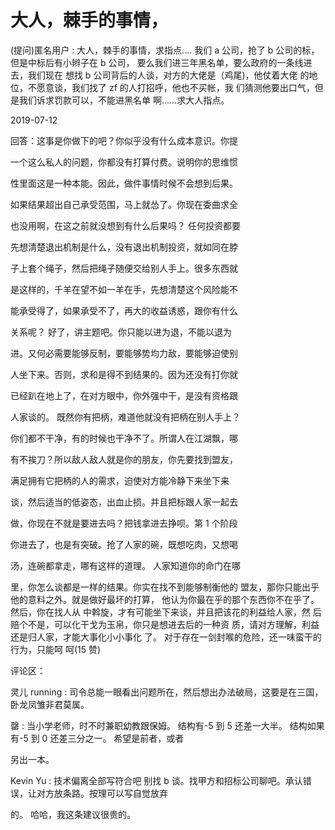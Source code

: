 # 大人，棘手的事情，

(提问)匿名用户 : 大人，棘手的事情，求指点.... 我们 a 公司，抢了 b 公司的标，但是中标后有小辫子在 b 公司， 要么我们进三年黑名单，要么政府的一条线进去，我们现在 想找 b 公司背后的人谈，对方的大佬是（鸡尾)，他仗着大佬 的地位，不愿意谈，我们找了 zf 的人打招呼，他也不买帐，我 们猜测他要出口气，但是我们诉求罚款可以，不能进黑名单 啊……求大人指点。

2019-07-12

回答：这事是你做下的吧？你似乎没有什么成本意识。你提

一个这么私人的问题，你都没有打算付费。说明你的思维惯

性里面这是一种本能。因此，做件事情时候不会想到后果。

如果结果超出自己承受范围，马上就怂了。你现在委曲求全

也没用啊，在这之前就没想到有什么后果吗？ 任何投资都要

先想清楚退出机制是什么，没有退出机制投资，就如同在脖

子上套个绳子，然后把绳子随便交给别人手上。很多东西就

是这样的，千羊在望不如一羊在手，先想清楚这个风险能不

能承受得了，如果承受不了，再大的收益诱惑，跟你有什么

关系呢？ 好了，讲主题吧。你只能以进为退，不能以退为

进。又何必需要能够反制，要能够势均力敌，要能够迫使别

人坐下来。否则，求和是得不到结果的。因为还没有打你就

已经趴在地上了，在对方眼中，你外强中干，是没有资格跟

人家谈的。 既然你有把柄，难道他就没有把柄在别人手上？

你们都不干净，有的时候也干净不了。所谓人在江湖飘，哪

有不挨刀？所以敌人敌人就是你的朋友，你先要找到盟友，

满足拥有它把柄的人的需求，迫使对方能冷静下来坐下来

谈，然后适当的低姿态，出血止损。并且把标跟人家一起去

做，你现在不就是要进去吗？把钱拿进去挣呗。第 1 个阶段

你进去了，也是有突破。抢了人家的碗，既想吃肉，又想喝

汤，连碗都拿走，哪有这样的道理。 人家知道你的命门在哪

里，你怎么谈都是一样的结果。你实在找不到能够制衡他的 盟友，那你只能出乎他的意料之外。就是做好最坏的打算， 他认为你最在乎的那个东西你不在乎了。然后，你在找人从 中斡旋，才有可能坐下来谈，并且把该花的利益给人家，然 后赔个不是，可以化干戈为玉帛，你只是想进去后的一种资 质，请对方理解，利益还是归人家，才能大事化小小事化 了。 对于存在一剑封喉的危险，还一味蛮干的行为，只能呵 呵(15 赞)

评论区：

灵儿 running : 司令总能一眼看出问题所在，然后想出办法破局，这要是在三国，卧龙凤雏非君莫属。

罄 : 当小学老师，时不时兼职幼教跟保姆。 结构有-5 到 5 还差一大半。 结构如果有-5 到 0 还差三分之一。 希望是前者，或者

另出一本。

Kevin Yu : 技术偏离全部写符合吧 别找 b 谈。找甲方和招标公司聊吧。承认错误，让对方放条路。按理可以写自觉放弃

的。 哈哈，我这条建议很贵的。